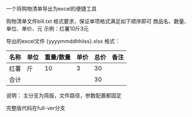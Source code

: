 一个将购物清单导出为excel的便捷工具

购物清单文件bill.txt
格式要求，保证单项格式满足如下顺序即可 商品名、数量、单位、单价、元
示例：红薯10斤3元

导出的excel文件 {yyyymmddhhiiss}.xlsx
格式：

|名称|单位|重量/数量|单价|总价|备注|
|--|--|--|--|--|--|
|红薯|斤|10|3|30||
|合计||||30||

说明：
主分支为简版，文件路径，参数配置都固定

完整版代码在full-ver分支